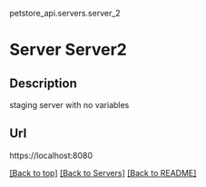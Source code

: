 petstore_api.servers.server_2
# Server Server2

## Description
staging server with no variables

## Url
https://localhost:8080

[[Back to top]](#top) [[Back to Servers]](../../README.md#Servers) [[Back to README]](../../README.md)
